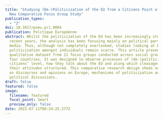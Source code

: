 ```yaml
---
title: "Studying (De-)Politicization of the EU from a Citizens Point of View: A
  New Comparative Focus Group Study"
publication_types:
  - "2"
doi: 10.3917/poeu.pr1.0004
publication: Politique Européenne
abstract: Whilst the politicization of the EU has been increasingly studied over
  recent years, the analysis has been focusing mainly on political parties and
  media. Thus, although not completely overlooked, studies looking at EU
  politicization amongst individuals remain scarce. This article presents a new
  qualitative dataset from 21 focus groups conducted across social groups and
  four countries. It was designed to observe processes of (de-)politicization at
  citizens’ level, how they talk about the EU and along which cleavages are
  their attitudes structured. This comparative research design sheds new light
  on discourses and opinions on Europe, mechanisms of politicization and
  political discussions.
draft: false
featured: false
image:
  filename: featured
  focal_point: Smart
  preview_only: false
date: 2022-07-11T06:24:25.277Z
---
```

